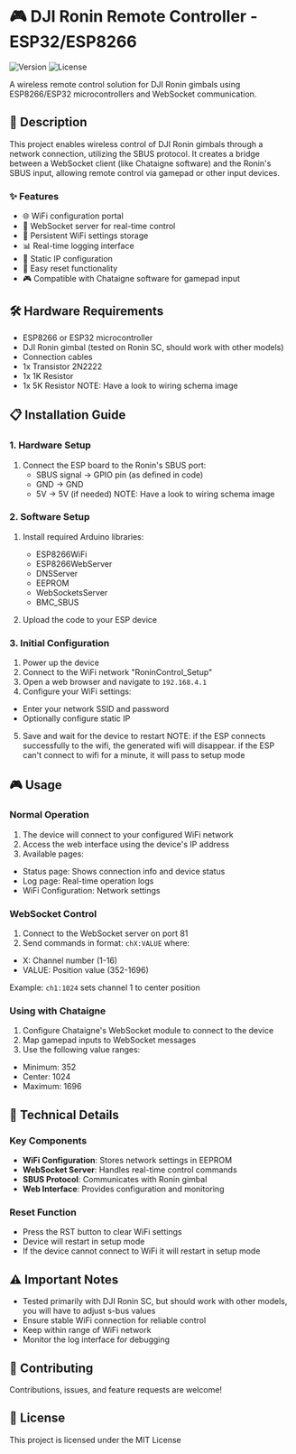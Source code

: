 # 🎮 DJI Ronin Remote Controller - ESP32/ESP8266

![Version](https://img.shields.io/badge/version-1.0.0-blue)
![License](https://img.shields.io/badge/license-MIT-green)

A wireless remote control solution for DJI Ronin gimbals using ESP8266/ESP32 microcontrollers and WebSocket communication.

## 📝 Description

This project enables wireless control of DJI Ronin gimbals through a network connection, utilizing the SBUS protocol. It creates a bridge between a WebSocket client (like Chataigne software) and the Ronin's SBUS input, allowing remote control via gamepad or other input devices.

### ✨ Features

- 🌐 WiFi configuration portal
- 📡 WebSocket server for real-time control
- 💾 Persistent WiFi settings storage
- 📊 Real-time logging interface
- 🔧 Static IP configuration
- 🔄 Easy reset functionality
- 🎮 Compatible with Chataigne software for gamepad input

## 🛠️ Hardware Requirements

- ESP8266 or ESP32 microcontroller
- DJI Ronin gimbal (tested on Ronin SC, should work with other models)
- Connection cables
- 1x Transistor 2N2222
- 1x 1K Resistor
- 1x 5K Resistor
NOTE: Have a look to wiring schema image

## 📋 Installation Guide

### 1. Hardware Setup

1. Connect the ESP board to the Ronin's SBUS port:
   - SBUS signal → GPIO pin (as defined in code)
   - GND → GND
   - 5V → 5V (if needed)
NOTE: Have a look to wiring schema image

### 2. Software Setup

1. Install required Arduino libraries:
   - ESP8266WiFi
   - ESP8266WebServer
   - DNSServer
   - EEPROM
   - WebSocketsServer
   - BMC_SBUS

2. Upload the code to your ESP device

### 3. Initial Configuration

1. Power up the device
2. Connect to the WiFi network "RoninControl_Setup"
3. Open a web browser and navigate to `192.168.4.1`
4. Configure your WiFi settings:
- Enter your network SSID and password
- Optionally configure static IP
5. Save and wait for the device to restart
NOTE: if the ESP connects successfully to the wifi, the generated wifi will disappear.
        if the ESP can't connect to wifi for a minute, it will pass to setup mode

## 🎮 Usage

### Normal Operation

1. The device will connect to your configured WiFi network
2. Access the web interface using the device's IP address
3. Available pages:
- Status page: Shows connection info and device status
- Log page: Real-time operation logs
- WiFi Configuration: Network settings

### WebSocket Control

1. Connect to the WebSocket server on port 81
2. Send commands in format: `chX:VALUE` where:
- X: Channel number (1-16)
- VALUE: Position value (352-1696)

Example: `ch1:1024` sets channel 1 to center position

### Using with Chataigne

1. Configure Chataigne's WebSocket module to connect to the device
2. Map gamepad inputs to WebSocket messages
3. Use the following value ranges:
- Minimum: 352
- Center: 1024
- Maximum: 1696

## 🔧 Technical Details

### Key Components

- **WiFi Configuration**: Stores network settings in EEPROM
- **WebSocket Server**: Handles real-time control commands
- **SBUS Protocol**: Communicates with Ronin gimbal
- **Web Interface**: Provides configuration and monitoring

### Reset Function

- Press the RST button to clear WiFi settings
- Device will restart in setup mode
- If the device cannot connect to WiFi it will restart in setup mode

## ⚠️ Important Notes

- Tested primarily with DJI Ronin SC, but should work with other models, you will have to adjust s-bus values
- Ensure stable WiFi connection for reliable control
- Keep within range of WiFi network
- Monitor the log interface for debugging

## 🤝 Contributing

Contributions, issues, and feature requests are welcome!

## 📄 License

This project is licensed under the MIT License

